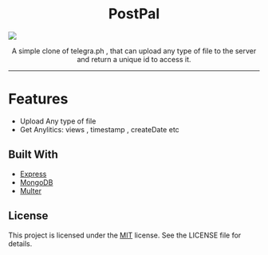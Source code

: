 
<h1 align="center">
  PostPal
</h1>
<img src="https://github.com/NotStark/PostPal/assets/142086826/7db11691-8b26-42b6-b0d8-c3cb1dfa5900"/>
<p align="center">A simple clone of telegra.ph , that can upload any type of file to the server and return a unique id to access it.<p/>
<hr/>


# Features
- Upload Any type of file
- Get Anylitics: views , timestamp , createDate etc

## Built With

- [Express](https://expressjs.com/)
- [MongoDB](https://www.mongodb.com/)
- [Multer](https://www.npmjs.com/package/multer)


## License
This project is licensed under the [MIT](./LICENCE) license. See the LICENSE file for details.

